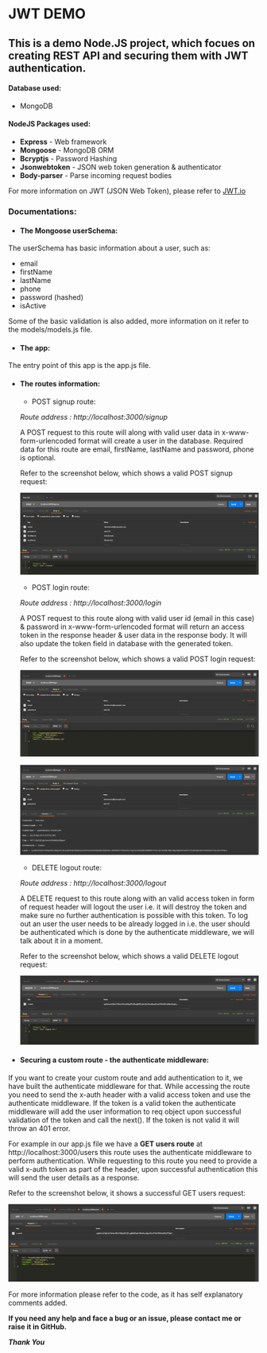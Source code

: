 # JWT DEMO
## This is a demo Node.JS project, which focues on creating REST API and securing them with JWT authentication.

#### Database used:
* MongoDB
#### NodeJS Packages used:
* __Express__ - Web framework
* __Mongoose__ - MongoDB ORM
* __Bcryptjs__ - Password Hashing
* __Jsonwebtoken__ - JSON web token generation & authenticator
* __Body-parser__ - Parse incoming request bodies


For more information on JWT (JSON Web Token), please refer to [JWT.io](https://jwt.io/)

### Documentations:

* #### The Mongoose userSchema:
The userSchema has basic information about a user, such as:
* email
* firstName
* lastName
* phone
* password (hashed)
* isActive

Some of the basic validation is also added, more information on it refer to the models/models.js file.

* #### The app:
The entry point of this app is the app.js file.

* #### The routes information:

  * POST signup route:

  _Route address : http://localhost:3000/signup_

  A POST request to this route will along with valid user data in x-www-form-urlencoded format will create a user in the database.
  Required data for this route are email, firstName, lastName and password, phone is optional.

  Refer to the screenshot below, which shows a valid POST signup request:

  ![Image of signup](https://raw.githubusercontent.com/shirshendubhowmick/jwt-demo/master/demo-screenshots/signup.JPG)


  * POST login route:

  _Route address : http://localhost:3000/login_

  A POST request to this route along with valid user id (email in this case) & password in x-www-form-urlencoded format will return an access token in the response header & user data in the response body. It will also update the token field in database with the generated token.
  
  Refer to the screenshot below, which shows a valid POST login request:

  ![Image of login-body](https://raw.githubusercontent.com/shirshendubhowmick/jwt-demo/master/demo-screenshots/login-body.JPG)

  ![Image of login-header](https://raw.githubusercontent.com/shirshendubhowmick/jwt-demo/master/demo-screenshots/login-header.JPG)


  * DELETE logout route:

  _Route address : http://localhost:3000/logout_

  A DELETE request to this route along with an valid access token in form of request header will logout the user i.e. it will destroy the token and make sure no further authentication is possible with this token. To log out an user the user needs to be already logged in i.e. the user should be authenticated which is done by the authenticate middleware, we will talk about it in a moment.
  
  Refer to the screenshot below, which shows a valid DELETE logout request:

  ![Image of logout](https://raw.githubusercontent.com/shirshendubhowmick/jwt-demo/master/demo-screenshots/logout.JPG)


* #### Securing a custom route - the authenticate middleware:

If you want to create your custom route and add authentication to it, we have built the authenticate middleware for that. While accessing the route you need to send the x-auth header with a valid access token and use the authenticate middleware. If the token is a valid token the authenticate middleware will add the user information to req object upon successful validation of the token and call the next(). If the token is not valid it will throw an 401 error.

For example in our app.js file we have a __GET users route__ at http://localhost:3000/users this route uses the authenticate middleware to perform authentication. While requesting to this route you need to provide a valid x-auth token as part of the header, upon successful authentication this will send the user details as a response.

Refer to the screenshot below, it shows a successful GET users request:

![Image of users](https://raw.githubusercontent.com/shirshendubhowmick/jwt-demo/master/demo-screenshots/get-users.JPG)


For more information please refer to the code, as it has self explanatory comments added.

__If you need any help and face a bug or an issue, please contact me or raise it in GitHub.__

*__Thank You__*